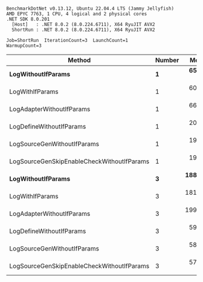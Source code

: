 ```

BenchmarkDotNet v0.13.12, Ubuntu 22.04.4 LTS (Jammy Jellyfish)
AMD EPYC 7763, 1 CPU, 4 logical and 2 physical cores
.NET SDK 8.0.201
  [Host]   : .NET 8.0.2 (8.0.224.6711), X64 RyuJIT AVX2
  ShortRun : .NET 8.0.2 (8.0.224.6711), X64 RyuJIT AVX2

Job=ShortRun  IterationCount=3  LaunchCount=1  
WarmupCount=3  

```
| Method                                     | Number | Mean      | Error      | StdDev   | Min       | Max       | Gen0   | Allocated |
|------------------------------------------- |------- |----------:|-----------:|---------:|----------:|----------:|-------:|----------:|
| **LogWithoutIfParams**                         | **1**      |  **65.55 ns** |  **20.092 ns** | **1.101 ns** |  **64.56 ns** |  **66.74 ns** | **0.0010** |      **88 B** |
| LogWithIfParams                            | 1      |  60.58 ns |   1.417 ns | 0.078 ns |  60.52 ns |  60.67 ns | 0.0010 |      88 B |
| LogAdapterWithoutIfParams                  | 1      |  66.86 ns |   1.260 ns | 0.069 ns |  66.81 ns |  66.94 ns | 0.0010 |      88 B |
| LogDefineWithoutIfParams                   | 1      |  20.05 ns |   5.826 ns | 0.319 ns |  19.81 ns |  20.41 ns |      - |         - |
| LogSourceGenWithoutIfParams                | 1      |  19.97 ns |   0.621 ns | 0.034 ns |  19.93 ns |  20.00 ns |      - |         - |
| LogSourceGenSkipEnableCheckWithoutIfParams | 1      |  19.30 ns |   0.268 ns | 0.015 ns |  19.28 ns |  19.31 ns |      - |         - |
| **LogWithoutIfParams**                         | **3**      | **188.97 ns** | **131.475 ns** | **7.207 ns** | **181.59 ns** | **195.99 ns** | **0.0031** |     **264 B** |
| LogWithIfParams                            | 3      | 181.25 ns |   4.998 ns | 0.274 ns | 180.95 ns | 181.48 ns | 0.0031 |     264 B |
| LogAdapterWithoutIfParams                  | 3      | 199.02 ns |  43.396 ns | 2.379 ns | 197.55 ns | 201.76 ns | 0.0031 |     264 B |
| LogDefineWithoutIfParams                   | 3      |  59.04 ns |   1.535 ns | 0.084 ns |  58.98 ns |  59.13 ns |      - |         - |
| LogSourceGenWithoutIfParams                | 3      |  58.35 ns |   1.143 ns | 0.063 ns |  58.31 ns |  58.42 ns |      - |         - |
| LogSourceGenSkipEnableCheckWithoutIfParams | 3      |  57.67 ns |   1.697 ns | 0.093 ns |  57.60 ns |  57.77 ns |      - |         - |
